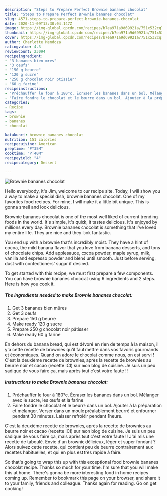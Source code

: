 ```yaml
---
description: "Steps to Prepare Perfect Brownie bananes chocolat"
title: "Steps to Prepare Perfect Brownie bananes chocolat"
slug: 4571-steps-to-prepare-perfect-brownie-bananes-chocolat
date: 2020-11-09T13:30:04.147Z
image: https://img-global.cpcdn.com/recipes/b7ea971a9d69921a/751x532cq70/brownie-bananes-chocolat-photo-principale-de-la-recette.jpg
thumbnail: https://img-global.cpcdn.com/recipes/b7ea971a9d69921a/751x532cq70/brownie-bananes-chocolat-photo-principale-de-la-recette.jpg
cover: https://img-global.cpcdn.com/recipes/b7ea971a9d69921a/751x532cq70/brownie-bananes-chocolat-photo-principale-de-la-recette.jpg
author: Charlotte Mendoza
ratingvalue: 4.3
reviewcount: 23094
recipeingredient:
- "3 bananes bien mres"
- "3 oeufs"
- "150 g beurre"
- "120 g sucre"
- "250 g chocolat noir ptissier"
- "60 g farine"
recipeinstructions:
- "Préchauffer le four à 180°c. Écraser les bananes dans un bol. Mélanger avec le sucre, les œufs et la farine."
- "Faire fondre le chocolat et le beurre dans un bol. Ajouter à la préparation et mélanger. Verser dans un moule préalablement beurré et enfourner pendant 30 minutes. Laisser refroidir pendant 1heure."
categories:
- Recipe
tags:
- brownie
- bananes
- chocolat

katakunci: brownie bananes chocolat 
nutrition: 151 calories
recipecuisine: American
preptime: "PT35M"
cooktime: "PT40M"
recipeyield: "4"
recipecategory: Dessert

---
```



![Brownie bananes chocolat](https://img-global.cpcdn.com/recipes/b7ea971a9d69921a/751x532cq70/brownie-bananes-chocolat-photo-principale-de-la-recette.jpg)

Hello everybody, it's Jim, welcome to our recipe site. Today, I will show you a way to make a special dish, brownie bananes chocolat. One of my favorites food recipes. For mine, I will make it a little bit unique. This is gonna smell and look delicious.

Brownie bananes chocolat is one of the most well liked of current trending foods in the world. It's simple, it's quick, it tastes delicious. It's enjoyed by millions every day. Brownie bananes chocolat is something that I've loved my entire life. They are nice and they look fantastic.

You end up with a brownie that&#39;s incredibly moist. They have a hint of cocoa, the mild banana flavor that you love from banana desserts, and tons of chocolate chips. Add applesauce, cocoa powder, maple syrup, milk, vanilla and espresso powder and blend until smooth. Just before serving, dust with confectioners&#39; sugar if desired.


To get started with this recipe, we must first prepare a few components. You can have brownie bananes chocolat using 6 ingredients and 2 steps. Here is how you cook it.

<!--inarticleads1-->

##### The ingredients needed to make Brownie bananes chocolat:

1. Get 3 bananes bien mûres
1. Get 3 oeufs
1. Prepare 150 g beurre
1. Make ready 120 g sucre
1. Prepare 250 g chocolat noir pâtissier
1. Make ready 60 g farine


En dehors du banana bread, qui est dévoré en rien de temps à la maison, il y&#39;a cette recette de brownies qu&#39;il faut mettre dans vos favoris gourmands et économiques. Quand on adore le chocolat comme nous, on est servi ! C&#39;est la deuxième recette de brownies, après la recette de brownies au beurre noir et cacao (recette ICI) sur mon blog de cuisine. Je suis un peu sadique de vous faire ça, mais après tout c&#39;est votre faute !! 

<!--inarticleads2-->

##### Instructions to make Brownie bananes chocolat:

1. Préchauffer le four à 180°c. Écraser les bananes dans un bol. Mélanger avec le sucre, les œufs et la farine.
1. Faire fondre le chocolat et le beurre dans un bol. Ajouter à la préparation et mélanger. Verser dans un moule préalablement beurré et enfourner pendant 30 minutes. Laisser refroidir pendant 1heure.


C&#39;est la deuxième recette de brownies, après la recette de brownies au beurre noir et cacao (recette ICI) sur mon blog de cuisine. Je suis un peu sadique de vous faire ça, mais après tout c&#39;est votre faute !! J&#39;ai mis une recette de taboulé. Envie d&#39;un brownie délicieux, léger et super fondant ? Alors suivez cette recette, qui contient peu de beurre contrairement aux recettes habituelles, et qui en plus est très rapide à faire. 

So that's going to wrap this up with this exceptional food brownie bananes chocolat recipe. Thanks so much for your time. I'm sure that you will make this at home. There's gonna be more interesting food in home recipes coming up. Remember to bookmark this page on your browser, and share it to your family, friends and colleague. Thanks again for reading. Go on get cooking!
